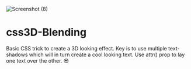 ![Screenshot (8)](https://user-images.githubusercontent.com/94052679/147350341-524d7c4a-abc0-4742-8216-8e604a214ccf.png)
# css3D-Blending
Basic CSS trick to create a 3D looking effect. Key is to use multiple text-shadows which will in turn create a cool looking text. Use attr() prop to lay one text over the other. 😎
